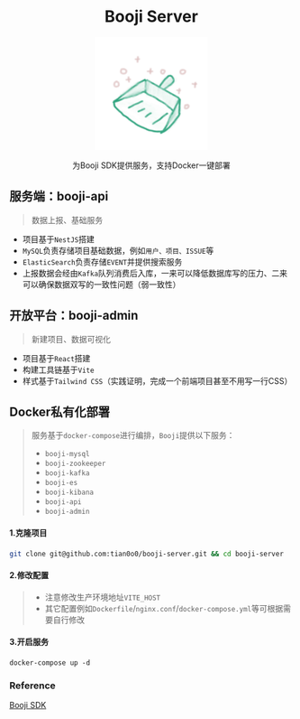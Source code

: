 <h1 align="center">Booji Server</h1>
<div align="center">
<img src="https://raw.githubusercontent.com/tian0o0/pic/master/booji.png" width="200">
</div>

<p align="center">为Booji SDK提供服务，支持Docker一键部署</p>

## 服务端：booji-api

> 数据上报、基础服务

- 项目基于`NestJS`搭建
- `MySQL`负责存储项目基础数据，例如`用户、项目、ISSUE`等
- `ElasticSearch`负责存储`EVENT`并提供搜索服务
- 上报数据会经由`Kafka`队列消费后入库，一来可以降低数据库写的压力、二来可以确保数据双写的一致性问题（弱一致性）

## 开放平台：booji-admin

> 新建项目、数据可视化

- 项目基于`React`搭建
- 构建工具链基于`Vite`
- 样式基于`Tailwind CSS`（实践证明，完成一个前端项目甚至不用写一行CSS）

## Docker私有化部署

> 服务基于`docker-compose`进行编排，`Booji`提供以下服务：
> - `booji-mysql`
> - `booji-zookeeper`
> - `booji-kafka`
> - `booji-es`
> - `booji-kibana`
> - `booji-api`
> - `booji-admin`


#### 1.克隆项目
```sh
git clone git@github.com:tian0o0/booji-server.git && cd booji-server
```

#### 2.修改配置

> - 注意修改生产环境地址`VITE_HOST`
> - 其它配置例如`Dockerfile`/`nginx.conf`/`docker-compose.yml`等可根据需要自行修改

#### 3.开启服务
```shell
docker-compose up -d
```

### Reference
[Booji SDK](https://github.com/tian0o0/booji/blob/master/README.md)

